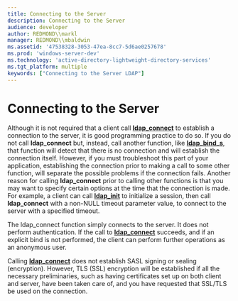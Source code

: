 ```yaml
---
title: Connecting to the Server
description: Connecting to the Server
audience: developer
author: REDMOND\\markl
manager: REDMOND\\mbaldwin
ms.assetid: '47538328-3053-47ea-8cc7-5d6ae0257678'
ms.prod: 'windows-server-dev'
ms.technology: 'active-directory-lightweight-directory-services'
ms.tgt_platform: multiple
keywords: ["Connecting to the Server LDAP"]
---
```


# Connecting to the Server

Although it is not required that a client call [**ldap\_connect**](ldap-connect.md) to establish a connection to the server, it is good programming practice to do so. If you do not call **ldap\_connect** but, instead, call another function, like [**ldap\_bind\_s**](ldap-bind-s.md), that function will detect that there is no connection and will establish the connection itself. However, if you must troubleshoot this part of your application, establishing the connection prior to making a call to some other function, will separate the possible problems if the connection fails. Another reason for calling **ldap\_connect** prior to calling other functions is that you may want to specify certain options at the time that the connection is made. For example, a client can call [**ldap\_init**](ldap-init.md) to initialize a session, then call **ldap\_connect** with a non-NULL timeout parameter value, to connect to the server with a specified timeout.

The ldap\_connect function simply connects to the server. It does not perform authentication. If the call to [**ldap\_connect**](ldap-connect.md) succeeds, and if an explicit bind is not performed, the client can perform further operations as an anonymous user.

Calling [**ldap\_connect**](ldap-connect.md) does not establish SASL signing or sealing (encryption). However, TLS (SSL) encryption will be established if all the necessary preliminaries, such as having certificates set up on both client and server, have been taken care of, and you have requested that SSL/TLS be used on the connection.

 

 




